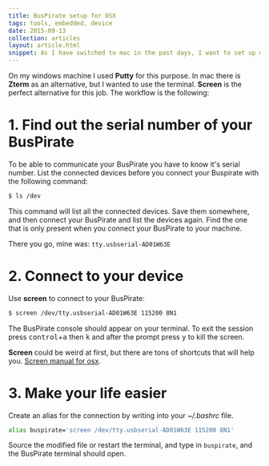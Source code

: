```yaml
---
title: BusPirate setup for OSX
tags: tools, embedded, device
date: 2015-09-13
collection: articles
layout: article.html
snippet: As I have switched to mac in the past days, I want to set up my BusPirate to be able to communicate with other circuits.
---
```



On my windows machine I used __Putty__
for this purpose. In mac there is __Zterm__ as an alternative, but I wanted to
use the terminal. __Screen__ is the perfect alternative for this job. The
workflow is the following:

# 1. Find out the serial number of your BusPirate

To be able to communicate your BusPirate you have to know it's serial number.
List the connected devices before you connect your Buspirate with the following
command: 

``` bash
$ ls /dev
```

This command will list all the connected devices. Save them somewhere, and then
connect your BusPirate and list the devices again. Find the one that is only
present when you connect your BusPirate to your machine.

There you go, mine was: `tty.usbserial-AD01W63E`

# 2. Connect to your device

Use __screen__ to connect to your BusPirate:

``` bash
$ screen /dev/tty.usbserial-AD01W63E 115200 8N1
```

The BusPirate console should appear on your terminal. To exit the session press
<kbd>control</kbd>+<kbd>a</kbd> then <kbd>k</kbd> and after the prompt press
<kbd>y</kbd> to kill the screen.

__Screen__ could be weird at first, but there are tons of shortcuts that will
help you. [Screen manual for osx](http://ss64.com/osx/screen.html).

# 3. Make your life easier

Create an alias for the connection by writing into your _~/.bashrc_
file.

``` bash
alias buspirate='screen /dev/tty.usbserial-AD01W63E 115200 8N1'
```

Source the modified file or restart the terminal, and type in `buspirate`, and
the BusPirate terminal should open.

